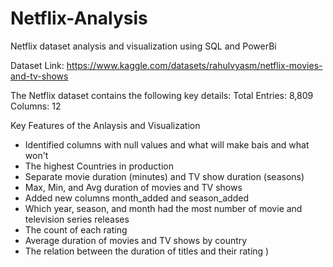 # Netflix-Analysis
Netflix dataset analysis and visualization using SQL and PowerBi

Dataset Link: https://www.kaggle.com/datasets/rahulvyasm/netflix-movies-and-tv-shows

The Netflix dataset contains the following key details:
Total Entries: 8,809
Columns: 12


Key Features of the Anlaysis and Visualization 
- Identified columns with null values and what will make bais and what won't 
- The highest Countries in production 
- Separate movie duration (minutes) and TV show duration (seasons) 
- Max, Min, and Avg duration of movies and TV shows 
- Added new columns month_added and season_added 
- Which year, season, and month had the most number of movie and television series releases 
- The count of each rating 
- Average duration of movies and TV shows by country 
- The relation between the duration of titles and their rating )
